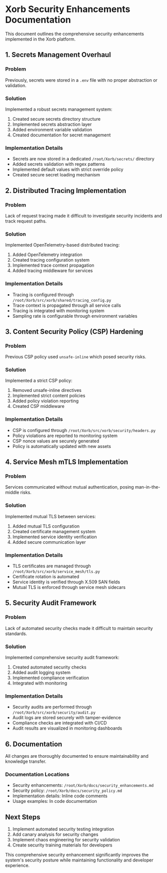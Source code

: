 #  Xorb Security Enhancements Documentation

This document outlines the comprehensive security enhancements implemented in the Xorb platform.

##  1. Secrets Management Overhaul

###  Problem
Previously, secrets were stored in a `.env` file with no proper abstraction or validation.

###  Solution
Implemented a robust secrets management system:

1. Created secure secrets directory structure
2. Implemented secrets abstraction layer
3. Added environment variable validation
4. Created documentation for secret management

###  Implementation Details
- Secrets are now stored in a dedicated `/root/Xorb/secrets/` directory
- Added secrets validation with regex patterns
- Implemented default values with strict override policy
- Created secure secret loading mechanism

##  2. Distributed Tracing Implementation

###  Problem
Lack of request tracing made it difficult to investigate security incidents and track request paths.

###  Solution
Implemented OpenTelemetry-based distributed tracing:

1. Added OpenTelemetry integration
2. Created tracing configuration system
3. Implemented trace context propagation
4. Added tracing middleware for services

###  Implementation Details
- Tracing is configured through `/root/Xorb/src/xorb/shared/tracing_config.py`
- Trace context is propagated through all service calls
- Tracing is integrated with monitoring system
- Sampling rate is configurable through environment variables

##  3. Content Security Policy (CSP) Hardening

###  Problem
Previous CSP policy used `unsafe-inline` which posed security risks.

###  Solution
Implemented a strict CSP policy:

1. Removed unsafe-inline directives
2. Implemented strict content policies
3. Added policy violation reporting
4. Created CSP middleware

###  Implementation Details
- CSP is configured through `/root/Xorb/src/xorb/security/headers.py`
- Policy violations are reported to monitoring system
- CSP nonce values are securely generated
- Policy is automatically updated with new assets

##  4. Service Mesh mTLS Implementation

###  Problem
Services communicated without mutual authentication, posing man-in-the-middle risks.

###  Solution
Implemented mutual TLS between services:

1. Added mutual TLS configuration
2. Created certificate management system
3. Implemented service identity verification
4. Added secure communication layer

###  Implementation Details
- TLS certificates are managed through `/root/Xorb/src/xorb/service_mesh/tls.py`
- Certificate rotation is automated
- Service identity is verified through X.509 SAN fields
- Mutual TLS is enforced through service mesh sidecars

##  5. Security Audit Framework

###  Problem
Lack of automated security checks made it difficult to maintain security standards.

###  Solution
Implemented comprehensive security audit framework:

1. Created automated security checks
2. Added audit logging system
3. Implemented compliance verification
4. Integrated with monitoring

###  Implementation Details
- Security audits are performed through `/root/Xorb/src/xorb/security/audit.py`
- Audit logs are stored securely with tamper-evidence
- Compliance checks are integrated with CI/CD
- Audit results are visualized in monitoring dashboards

##  6. Documentation

All changes are thoroughly documented to ensure maintainability and knowledge transfer.

###  Documentation Locations
- Security enhancements: `/root/Xorb/docs/security_enhancements.md`
- Security policy: `/root/Xorb/docs/security_policy.md`
- Implementation details: Inline code comments
- Usage examples: In code documentation

##  Next Steps

1. Implement automated security testing integration
2. Add canary analysis for security changes
3. Implement chaos engineering for security validation
4. Create security training materials for developers

This comprehensive security enhancement significantly improves the system's security posture while maintaining functionality and developer experience.